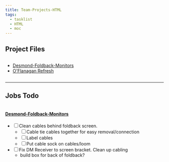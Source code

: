 ```yaml
---
title: Team-Projects-HTML
tags:
  - tasklist
  - HTML
  - moc
---
```


<!--
Github needs relative links

Replace `01-Projects/` with `../../01-Projects/`
-->

## Project Files

<div><div class="block-language-dataviewjs node-insert-event" style="overflow-x: auto;"><div><ul class="dataview list-view-ul"><li dir="auto"><span><a data-tooltip-position="top" aria-label="../../01-Projects/Desmond-Foldback-Monitors.md" data-href="01-Projects/Desmond-Foldback-Monitors.md" href="../../01-Projects/Desmond-Foldback-Monitors.md" class="internal-link" target="_blank" rel="noopener">Desmond-Foldback-Monitors</a></span></li><li dir="auto"><span><a data-tooltip-position="top" aria-label="../../01-Projects/O'Flanagan Refresh.md" data-href="../../01-Projects/O'Flanagan Refresh.md" href="../../01-Projects/O'Flanagan Refresh.md" class="internal-link" target="_blank" rel="noopener">O'Flanagan Refresh</a></span></li></ul></div></div></div>

---

## Jobs Todo

<div class="block-language-dataviewjs node-insert-event" style="overflow-x: auto;"><div><h4><span><a data-tooltip-position="top" aria-label="../01-Projects/Desmond-Foldback-Monitors.md" data-href="../01-Projects/Desmond-Foldback-Monitors.md" href="../01-Projects/Desmond-Foldback-Monitors.md" class="internal-link" target="_blank" rel="noopener">Desmond-Foldback-Monitors</a></span></h4><div class="dataview result-group"><ul class="contains-task-list"><li data-task=" " class="dataview task-list-item"><input type="checkbox" class="dataview task-list-item-checkbox"><span>Clean cables behind foldback screen.</span><ul class="contains-task-list"><li data-task=" " class="dataview task-list-item"><input type="checkbox" class="dataview task-list-item-checkbox"><span>Cable tie cables together for easy removal/connection</span></li><li data-task=" " class="dataview task-list-item"><input type="checkbox" class="dataview task-list-item-checkbox"><span>Label cables</span></li><li data-task=" " class="dataview task-list-item"><input type="checkbox" class="dataview task-list-item-checkbox"><span>Put cable sock on cables/loom</span></li></ul></li><li data-task=" " class="dataview task-list-item"><input type="checkbox" class="dataview task-list-item-checkbox"><span>Fix DM Receiver to screen bracket. Clean up cabling</span><ul class="contains-task-list"><li class="dataview task-list-basic-item"><span>build box for back of foldback?</span></li></ul></li></ul></div></div></div>


<!--
Github needs relative links

Replace `01-Projects/` with `../../01-Projects/`
-->